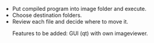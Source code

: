 <ul>
<li>Put compiled program into image folder and execute.</li>
<li>Choose destination folders.</li>
<li>Review each file and decide where to move it.</li>

Features to be added: GUI (qt) with own imageviewer.
</ul>
